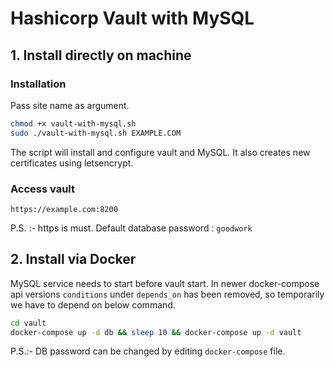 # Hashicorp Vault with MySQL 

## 1. Install directly on machine

### Installation

Pass site name as argument.

```bash
chmod +x vault-with-mysql.sh
sudo ./vault-with-mysql.sh EXAMPLE.COM
```

The script will install and configure vault and MySQL. It also creates new certificates using letsencrypt.

### Access vault

`https://example.com:8200`

P.S. :- https is must. Default database password : `goodwork`


## 2. Install via Docker

MySQL service needs to start before vault start. In newer docker-compose api versions `conditions` under `depends_on` has been removed, so temporarily we have to depend on below command.


```bash
cd vault
docker-compose up -d db && sleep 10 && docker-compose up -d vault
```

P.S.:- DB password can be changed by editing `docker-compose` file.